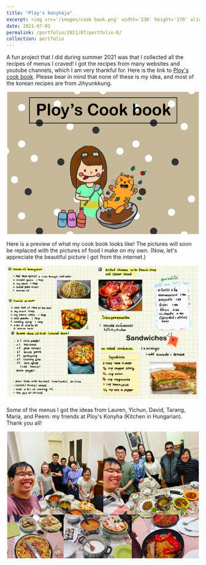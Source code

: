 ```yaml
---
title: "Ploy's konyhája"
excerpt: <img src='/images/cook book.png' width='230' height='170' align="right" hspace="20"> A fun project that I did during summer 2021 was that I collected all the recipes of menus I craved! I got the recipes from many websites and youtube channels, which I am very thankful for. Here is the link to [Ploy's cook book](https://drive.google.com/file/d/1I5gjOraxSstBxdUlQM-y1t1blBar-wM8/view?usp=sharing). Please note that none of these is my own recipes, and most of the korean recipes are from the Jihyunkkung channel on YouTube. 
date: 2021-07-01
permalink: /portfolio/2021/07/portfolio-8/
collection: portfolio
---
```

A fun project that I did during summer 2021 was that I collected all the recipes of menus I craved! I got the recipes from many websites and youtube channels, which I am very thankful for. Here is the link to [Ploy's cook book](https://drive.google.com/file/d/1I5gjOraxSstBxdUlQM-y1t1blBar-wM8/view?usp=sharing). Please bear in mind that none of these is my idea, and most of the korean recipes are from Jihyunkkung. 

<p align="center">
  <img src="/images/cook book.png" width='500' height='370'>
</p>

Here is a preview of what my cook book looks like! The pictures will soon be replaced with the pictures of food I make on my own. (Now, let's appreciate the beautiful picture I got from the internet.)

<p align="center">
  <img src="/images/menu.png" width='500' height='350'>
</p>

Some of the menus I got the ideas from Lauren, Yichun, David, Tarang, Maria, and Peem: my friends at Ploy's Konyha (Kitchen in Hungarian). Thank you all! 
<p align="center">
  <img src="/images/kitchen.png" width='500' height='330'>
</p>
